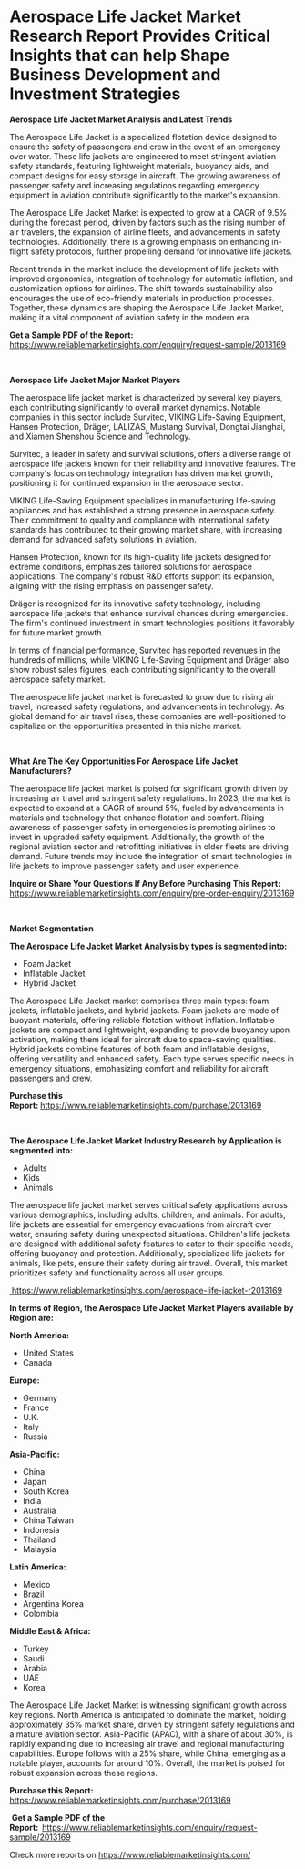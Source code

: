<p><h1>Aerospace Life Jacket Market Research Report Provides Critical Insights that can help Shape Business Development and Investment Strategies</h1></p><p><strong>Aerospace Life Jacket Market Analysis and Latest Trends</strong></p>
<p><p>The Aerospace Life Jacket is a specialized flotation device designed to ensure the safety of passengers and crew in the event of an emergency over water. These life jackets are engineered to meet stringent aviation safety standards, featuring lightweight materials, buoyancy aids, and compact designs for easy storage in aircraft. The growing awareness of passenger safety and increasing regulations regarding emergency equipment in aviation contribute significantly to the market's expansion.</p><p>The Aerospace Life Jacket Market is expected to grow at a CAGR of 9.5% during the forecast period, driven by factors such as the rising number of air travelers, the expansion of airline fleets, and advancements in safety technologies. Additionally, there is a growing emphasis on enhancing in-flight safety protocols, further propelling demand for innovative life jackets. </p><p>Recent trends in the market include the development of life jackets with improved ergonomics, integration of technology for automatic inflation, and customization options for airlines. The shift towards sustainability also encourages the use of eco-friendly materials in production processes. Together, these dynamics are shaping the Aerospace Life Jacket Market, making it a vital component of aviation safety in the modern era.</p></p>
<p><strong>Get a Sample PDF of the Report:&nbsp;</strong> <a href="https://www.reliablemarketinsights.com/enquiry/request-sample/2013169?utm_campaign=2010&utm_medium=2&utm_source=Github&utm_content=ia&utm_term=10022025&utm_id=aerospace-life-jacket">https://www.reliablemarketinsights.com/enquiry/request-sample/2013169</a></p>
<p>&nbsp;</p>
<p><strong>Aerospace Life Jacket Major Market Players</strong></p>
<p><p>The aerospace life jacket market is characterized by several key players, each contributing significantly to overall market dynamics. Notable companies in this sector include Survitec, VIKING Life-Saving Equipment, Hansen Protection, Dräger, LALIZAS, Mustang Survival, Dongtai Jianghai, and Xiamen Shenshou Science and Technology.</p><p>Survitec, a leader in safety and survival solutions, offers a diverse range of aerospace life jackets known for their reliability and innovative features. The company's focus on technology integration has driven market growth, positioning it for continued expansion in the aerospace sector.</p><p>VIKING Life-Saving Equipment specializes in manufacturing life-saving appliances and has established a strong presence in aerospace safety. Their commitment to quality and compliance with international safety standards has contributed to their growing market share, with increasing demand for advanced safety solutions in aviation.</p><p>Hansen Protection, known for its high-quality life jackets designed for extreme conditions, emphasizes tailored solutions for aerospace applications. The company's robust R&D efforts support its expansion, aligning with the rising emphasis on passenger safety.</p><p>Dräger is recognized for its innovative safety technology, including aerospace life jackets that enhance survival chances during emergencies. The firm's continued investment in smart technologies positions it favorably for future market growth.</p><p>In terms of financial performance, Survitec has reported revenues in the hundreds of millions, while VIKING Life-Saving Equipment and Dräger also show robust sales figures, each contributing significantly to the overall aerospace safety market.</p><p>The aerospace life jacket market is forecasted to grow due to rising air travel, increased safety regulations, and advancements in technology. As global demand for air travel rises, these companies are well-positioned to capitalize on the opportunities presented in this niche market.</p></p>
<p>&nbsp;</p>
<p><strong>What Are The Key Opportunities For Aerospace Life Jacket Manufacturers?</strong></p>
<p><p>The aerospace life jacket market is poised for significant growth driven by increasing air travel and stringent safety regulations. In 2023, the market is expected to expand at a CAGR of around 5%, fueled by advancements in materials and technology that enhance flotation and comfort. Rising awareness of passenger safety in emergencies is prompting airlines to invest in upgraded safety equipment. Additionally, the growth of the regional aviation sector and retrofitting initiatives in older fleets are driving demand. Future trends may include the integration of smart technologies in life jackets to improve passenger safety and user experience.</p></p>
<p><strong>Inquire or Share Your Questions If Any Before Purchasing This Report:</strong> <a href="https://www.reliablemarketinsights.com/enquiry/pre-order-enquiry/2013169?utm_campaign=2010&utm_medium=2&utm_source=Github&utm_content=ia&utm_term=10022025&utm_id=aerospace-life-jacket">https://www.reliablemarketinsights.com/enquiry/pre-order-enquiry/2013169</a></p>
<p>&nbsp;</p>
<p><strong>Market Segmentation</strong></p>
<p><strong>The Aerospace Life Jacket Market Analysis by types is segmented into:</strong></p>
<p><ul><li>Foam Jacket</li><li>Inflatable Jacket</li><li>Hybrid Jacket</li></ul></p>
<p><p>The Aerospace Life Jacket market comprises three main types: foam jackets, inflatable jackets, and hybrid jackets. Foam jackets are made of buoyant materials, offering reliable flotation without inflation. Inflatable jackets are compact and lightweight, expanding to provide buoyancy upon activation, making them ideal for aircraft due to space-saving qualities. Hybrid jackets combine features of both foam and inflatable designs, offering versatility and enhanced safety. Each type serves specific needs in emergency situations, emphasizing comfort and reliability for aircraft passengers and crew.</p></p>
<p><strong>Purchase this Report:&nbsp;</strong><a href="https://www.reliablemarketinsights.com/purchase/2013169?utm_campaign=2010&utm_medium=2&utm_source=Github&utm_content=ia&utm_term=10022025&utm_id=aerospace-life-jacket">https://www.reliablemarketinsights.com/purchase/2013169</a></p>
<p>&nbsp;</p>
<p><strong>The Aerospace Life Jacket Market Industry Research by Application is segmented into:</strong></p>
<p><ul><li>Adults</li><li>Kids</li><li>Animals</li></ul></p>
<p><p>The aerospace life jacket market serves critical safety applications across various demographics, including adults, children, and animals. For adults, life jackets are essential for emergency evacuations from aircraft over water, ensuring safety during unexpected situations. Children's life jackets are designed with additional safety features to cater to their specific needs, offering buoyancy and protection. Additionally, specialized life jackets for animals, like pets, ensure their safety during air travel. Overall, this market prioritizes safety and functionality across all user groups.</p></p>
<p><a href="https://www.reliablemarketinsights.com/aerospace-life-jacket-r2013169?utm_campaign=2010&utm_medium=2&utm_source=Github&utm_content=ia&utm_term=10022025&utm_id=aerospace-life-jacket">&nbsp;https://www.reliablemarketinsights.com/aerospace-life-jacket-r2013169</a></p>
<p><strong>In terms of Region, the Aerospace Life Jacket Market Players available by Region are:</strong></p>
<p>
    <p> <strong> North America: </strong>
        <ul>
            <li>United States</li>
            <li>Canada</li>
        </ul>
        </p> 
    <p> <strong> Europe: </strong>
        <ul>
            <li>Germany</li>
            <li>France</li>
            <li>U.K.</li>
            <li>Italy</li>
            <li>Russia</li>
        </ul>
        </p> 
    <p> <strong> Asia-Pacific: </strong>
        <ul>
            <li>China</li>
            <li>Japan</li>
            <li>South Korea</li>
            <li>India</li>
            <li>Australia</li>
            <li>China Taiwan</li>
            <li>Indonesia</li>
            <li>Thailand</li>
            <li>Malaysia</li>
        </ul>
        </p> 
    <p> <strong> Latin America: </strong>
        <ul>
            <li>Mexico</li>
            <li>Brazil</li>
            <li>Argentina Korea</li>
            <li>Colombia</li>
        </ul>
        </p> 
    <p> <strong> Middle East & Africa: </strong>
        <ul>
            <li>Turkey</li>
            <li>Saudi</li>
            <li>Arabia</li>
            <li>UAE</li>
            <li>Korea</li>
        </ul>
    </p>
    </p>
<p><p>The Aerospace Life Jacket Market is witnessing significant growth across key regions. North America is anticipated to dominate the market, holding approximately 35% market share, driven by stringent safety regulations and a mature aviation sector. Asia-Pacific (APAC), with a share of about 30%, is rapidly expanding due to increasing air travel and regional manufacturing capabilities. Europe follows with a 25% share, while China, emerging as a notable player, accounts for around 10%. Overall, the market is poised for robust expansion across these regions.</p></p>
<p><strong>Purchase this Report: </strong><a href="https://www.reliablemarketinsights.com/purchase/2013169?utm_campaign=2010&utm_medium=2&utm_source=Github&utm_content=ia&utm_term=10022025&utm_id=aerospace-life-jacket">https://www.reliablemarketinsights.com/purchase/2013169</a></p>
<p>&nbsp;<strong>Get a Sample PDF of the Report:&nbsp;&nbsp;</strong><a href="https://www.reliablemarketinsights.com/enquiry/request-sample/2013169?utm_campaign=2010&utm_medium=2&utm_source=Github&utm_content=ia&utm_term=10022025&utm_id=aerospace-life-jacket">https://www.reliablemarketinsights.com/enquiry/request-sample/2013169</a></p>
<p><strong></strong></p>
<p>Check more reports on <a href="https://www.reliablemarketinsights.com/?utm_campaign=2010&utm_medium=2&utm_source=Github&utm_content=ia&utm_term=10022025&utm_id=aerospace-life-jacket">https://www.reliablemarketinsights.com/</a></p>